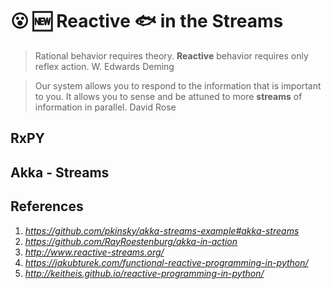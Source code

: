 # :open_mouth:  :new: Reactive :fish: in the Streams

>Rational behavior requires theory. **Reactive** behavior requires only reflex action. W. Edwards Deming

>Our system allows you to respond to the information that is important to you. It allows you to sense and be attuned to more **streams** of information in parallel. David Rose


## RxPY
## Akka - Streams
## References
1. _https://github.com/pkinsky/akka-streams-example#akka-streams_
2. _https://github.com/RayRoestenburg/akka-in-action_
3. _http://www.reactive-streams.org/_
4. _https://jakubturek.com/functional-reactive-programming-in-python/_
5. _http://keitheis.github.io/reactive-programming-in-python/_
